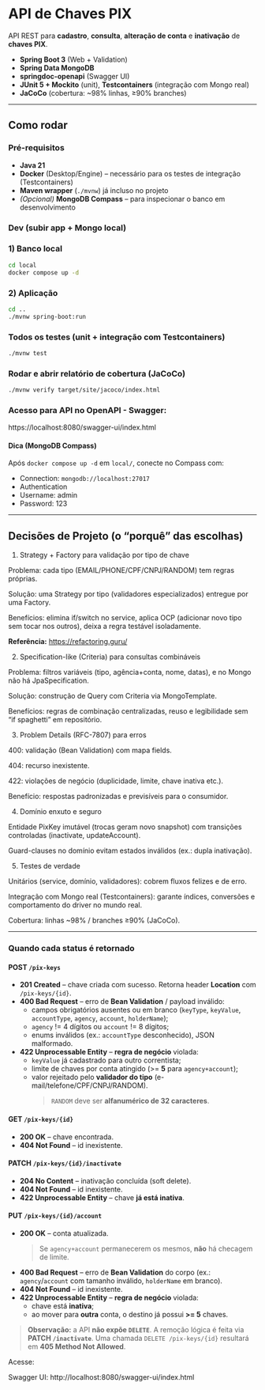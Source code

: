 # API de Chaves PIX

API REST para **cadastro**, **consulta**, **alteração de conta** e **inativação** de **chaves PIX**.

- **Spring Boot 3** (Web + Validation)
- **Spring Data MongoDB**
- **springdoc-openapi** (Swagger UI)
- **JUnit 5 + Mockito** (unit), **Testcontainers** (integração com Mongo real)
- **JaCoCo** (cobertura: ~98% linhas, ≥90% branches)
________________________________________________________________________________________________________

## Como rodar

### Pré-requisitos
- **Java 21**
- **Docker** (Desktop/Engine) – necessário para os testes de integração (Testcontainers)
- **Maven wrapper** (`./mvnw`) já incluso no projeto
- *(Opcional)* **MongoDB Compass** – para inspecionar o banco em desenvolvimento

### Dev (subir app + Mongo local)

### 1) Banco local
```bash
cd local
docker compose up -d
```

### 2) Aplicação 
```bash
cd ..
./mvnw spring-boot:run
```

### Todos os testes (unit + integração com Testcontainers)
```bash
./mvnw test
```

### Rodar e abrir relatório de cobertura (JaCoCo) 
```bash
./mvnw verify target/site/jacoco/index.html
```

### Acesso para API no OpenAPI - Swagger:
https://localhost:8080/swagger-ui/index.html

#### Dica (MongoDB Compass)

Após `docker compose up -d` em `local/`, conecte no Compass com:
- Connection: `mongodb://localhost:27017`
- Authentication
- Username: admin
- Password: 123
__________________________________________________________________________

## Decisões de Projeto (o “porquê” das escolhas)
1) Strategy + Factory para validação por tipo de chave

Problema: cada tipo (EMAIL/PHONE/CPF/CNPJ/RANDOM) tem regras próprias.

Solução: uma Strategy por tipo (validadores especializados) entregue por uma Factory.

Benefícios: elimina if/switch no service, aplica OCP (adicionar novo tipo sem tocar nos outros), deixa a regra testável isoladamente.

**Referência:** https://refactoring.guru/

2) Specification-like (Criteria) para consultas combináveis

Problema: filtros variáveis (tipo, agência+conta, nome, datas), e no Mongo não há JpaSpecification.

Solução: construção de Query com Criteria via MongoTemplate.

Benefícios: regras de combinação centralizadas, reuso e legibilidade sem “if spaghetti” em repositório.

3) Problem Details (RFC-7807) para erros

400: validação (Bean Validation) com mapa fields.

404: recurso inexistente.

422: violações de negócio (duplicidade, limite, chave inativa etc.).

Benefício: respostas padronizadas e previsíveis para o consumidor.

4) Domínio enxuto e seguro

Entidade PixKey imutável (trocas geram novo snapshot) com transições controladas (inactivate, updateAccount).

Guard-clauses no domínio evitam estados inválidos (ex.: dupla inativação).

5) Testes de verdade

Unitários (service, domínio, validadores): cobrem fluxos felizes e de erro.

Integração com Mongo real (Testcontainers): garante índices, conversões e comportamento do driver no mundo real.

Cobertura: linhas ~98% / branches ≥90% (JaCoCo).
____________________________________________________________________________________________________
### Quando cada status é retornado

#### POST `/pix-keys`
- **201 Created** – chave criada com sucesso. Retorna header **Location** com `/pix-keys/{id}`.
- **400 Bad Request** – erro de **Bean Validation** / payload inválido:
  - campos obrigatórios ausentes ou em branco (`keyType`, `keyValue`, `accountType`, `agency`, `account`, `holderName`);
  - `agency` != 4 dígitos ou `account` != 8 dígitos;
  - enums inválidos (ex.: `accountType` desconhecido), JSON malformado.
- **422 Unprocessable Entity** – **regra de negócio** violada:
  - `keyValue` já cadastrado para outro correntista;
  - limite de chaves por conta atingido (>= **5** para `agency+account`);
  - valor rejeitado pelo **validador do tipo** (e-mail/telefone/CPF/CNPJ/RANDOM).  
    > `RANDOM` deve ser **alfanumérico de 32 caracteres**.

#### GET `/pix-keys/{id}`
- **200 OK** – chave encontrada.
- **404 Not Found** – id inexistente.

#### PATCH `/pix-keys/{id}/inactivate`
- **204 No Content** – inativação concluída (soft delete).
- **404 Not Found** – id inexistente.
- **422 Unprocessable Entity** – chave **já está inativa**.

#### PUT `/pix-keys/{id}/account`
- **200 OK** – conta atualizada.  
  > Se `agency+account` permanecerem os mesmos, **não** há checagem de limite.
- **400 Bad Request** – erro de **Bean Validation** do corpo (ex.: `agency`/`account` com tamanho inválido, `holderName` em branco).
- **404 Not Found** – id inexistente.
- **422 Unprocessable Entity** – **regra de negócio** violada:
  - chave está **inativa**;
  - ao mover para **outra** conta, o destino já possui **>= 5** chaves.

> **Observação:** a API **não expõe `DELETE`**. A remoção lógica é feita via **PATCH `/inactivate`**. Uma chamada `DELETE /pix-keys/{id}` resultará em **405 Method Not Allowed**.

Acesse:

Swagger UI: http://localhost:8080/swagger-ui/index.html
